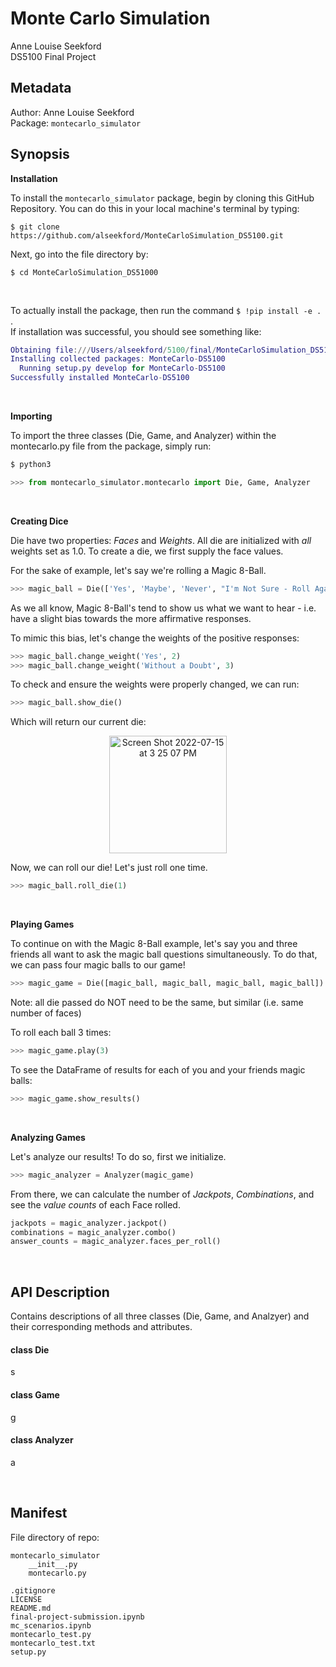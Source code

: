 # Monte Carlo Simulation
Anne Louise Seekford  
DS5100 Final Project


## Metadata  

Author: Anne Louise Seekford  
Package: 
```montecarlo_simulator```

## Synopsis  

**Installation**  

To install the ```montecarlo_simulator``` package, begin by cloning this GitHub Repository. You can do this in your local machine's terminal by typing:
```
$ git clone https://github.com/alseekford/MonteCarloSimulation_DS5100.git
``` 
Next, go into the file directory by:
```
$ cd MonteCarloSimulation_DS51000
```   
<br/>

To actually install the package, then run the command ```$ !pip install -e .``` .  
If installation was successful, you should see something like: 
```m
Obtaining file:///Users/alseekford/5100/final/MonteCarloSimulation_DS5100
Installing collected packages: MonteCarlo-DS5100
  Running setup.py develop for MonteCarlo-DS5100
Successfully installed MonteCarlo-DS5100
```
<br/>

**Importing**

To import the three classes (Die, Game, and Analyzer) within the montecarlo.py file from the package, simply run: 

```python
$ python3

>>> from montecarlo_simulator.montecarlo import Die, Game, Analyzer 
```
<br/>

**Creating Dice**

Die have two properties: *Faces* and *Weights*. All die are initialized with *all* weights set as $1.0$. 
To create a die, we first supply the face values.  

For the sake of example, let's say we're rolling a Magic 8-Ball.
```python
>>> magic_ball = Die(['Yes', 'Maybe', 'Never', "I'm Not Sure - Roll Again", 'Without a Doubt'])
```

As we all know, Magic 8-Ball's tend to show us what we want to hear - i.e. have a slight bias towards the more affirmative responses.  

To mimic this bias, let's change the weights of the positive responses:

```python
>>> magic_ball.change_weight('Yes', 2)
>>> magic_ball.change_weight('Without a Doubt', 3)
```

To check and ensure the weights were properly changed, we can run:
```python
>>> magic_ball.show_die()
```
Which will return our current die:

<p align="center">
  <img width="188" alt="Screen Shot 2022-07-15 at 3 25 07 PM" src="https://user-images.githubusercontent.com/71660299/179297082-c5feda06-c270-4be7-a56d-713d76942c88.png">
</p>



Now, we can roll our die! Let's just roll one time.
```python
>>> magic_ball.roll_die(1)
```

<br/>

**Playing Games**

To continue on with the Magic 8-Ball example, let's say you and three friends all want to ask the magic ball questions simultaneously.
To do that, we can pass four magic balls to our game!
```python
>>> magic_game = Die([magic_ball, magic_ball, magic_ball, magic_ball])
```
Note: all die passed do NOT need to be the same, but similar (i.e. same number of faces)

To roll each ball 3 times:
```python 
>>> magic_game.play(3)
```

To see the DataFrame of results for each of you and your friends magic balls:
```python 
>>> magic_game.show_results()
```

<br/>

**Analyzing Games**

Let's analyze our results! To do so, first we initialize.

```python
>>> magic_analyzer = Analyzer(magic_game)
```

From there, we can calculate the number of *Jackpots*, *Combinations*, and see the *value counts* of each Face rolled.

```python
jackpots = magic_analyzer.jackpot()
combinations = magic_analyzer.combo()
answer_counts = magic_analyzer.faces_per_roll()
```

<br/>

## API Description  

Contains descriptions of all three classes (Die, Game, and Analzyer) and their corresponding methods and attributes.

#### class Die

s

#### class Game

g

#### class Analyzer

a


<br/>

## Manifest  
File directory of repo:
```
montecarlo_simulator
    __init__.py
    montecarlo.py

.gitignore
LICENSE
README.md
final-project-submission.ipynb
mc_scenarios.ipynb
montecarlo_test.py
montecarlo_test.txt
setup.py
```
